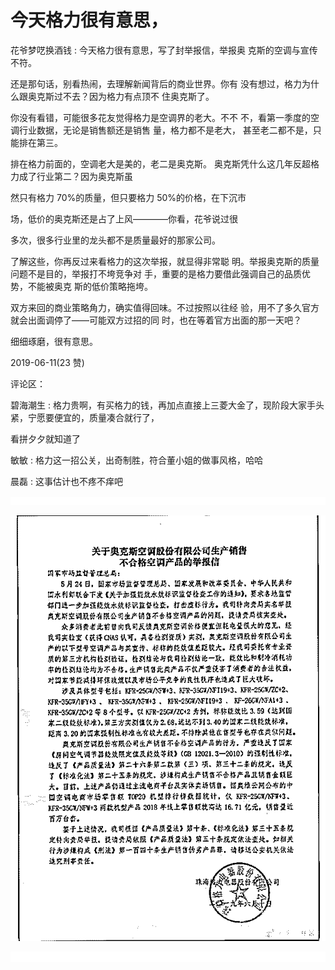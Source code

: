 # 今天格力很有意思，

花爷梦呓换酒钱 : 今天格力很有意思，写了封举报信，举报奥 克斯的空调与宣传不符。

还是那句话，别看热闹，去理解新闻背后的商业世界。你有 没有想过，格力为什么跟奥克斯过不去？因为格力有点顶不 住奥克斯了。

你没有看错，可能很多花友觉得格力是空调界的老大。不不 不，看第一季度的空调行业数据，无论是销售额还是销售 量，格力都不是老大， 甚至老二都不是，只能排在第三。

排在格力前面的，空调老大是美的，老二是奥克斯。 奥克斯凭什么这几年反超格力成了行业第二？因为奥克斯虽

然只有格力 70%的质量，但只要格力 50%的价格，在下沉市

场，低价的奥克斯还是占了上风————你看，花爷说过很

多次，很多行业里的龙头都不是质量最好的那家公司。

了解这些，你再反过来看格力的这次举报，就显得非常聪 明。举报奥克斯的质量问题不是目的，举报打不垮竞争对 手，重要的是格力要借此强调自己的品质优势，不能被奥克 斯的低价策略拖垮。

双方来回的商业策略角力，确实值得回味。不过按照以往经 验，用不了多久官方就会出面调停了——可能双方过招的同 时，也在等着官方出面的那一天吧？

细细琢磨，很有意思。

2019-06-11(23 赞)

评论区：

碧海潮生 : 格力贵啊，有买格力的钱，再加点直接上三菱大金了，现阶段大家手头紧，宁愿要便宜的，质量凑合就行了，

看拼夕夕就知道了

敏敏 : 格力这一招公关，出奇制胜，符合董小姐的做事风格，哈哈

晨磊 : 这事估计也不疼不痒吧

![image](img/Image_230.png)

![image](img/Image_231.png)

![image](img/Image_232.png)